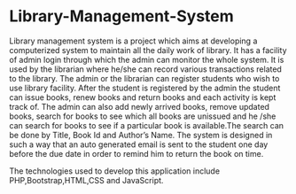 # Library-Management-System

Library management system is a project which aims at developing a computerized system to maintain all the daily work of library. It has a facility of admin login through which the admin can monitor the whole system. It is used by the librarian where he/she can record various transactions related to the library.  The admin or the librarian can register students who wish to use library facility. After the student is registered by the admin the student can issue books, renew books and return books and each activity is kept track of. The admin can also add newly arrived books, remove updated books, search for books to see which all books are unissued and he /she can search for books to see if a particular book is available.The search can be done by Title, Book Id and Author’s Name. The system is designed in such a way that an auto generated email is sent to the student one day before the due date in order to remind him to return the book on time.

The technologies used to develop this application include PHP,Bootstrap,HTML,CSS and JavaScript.


